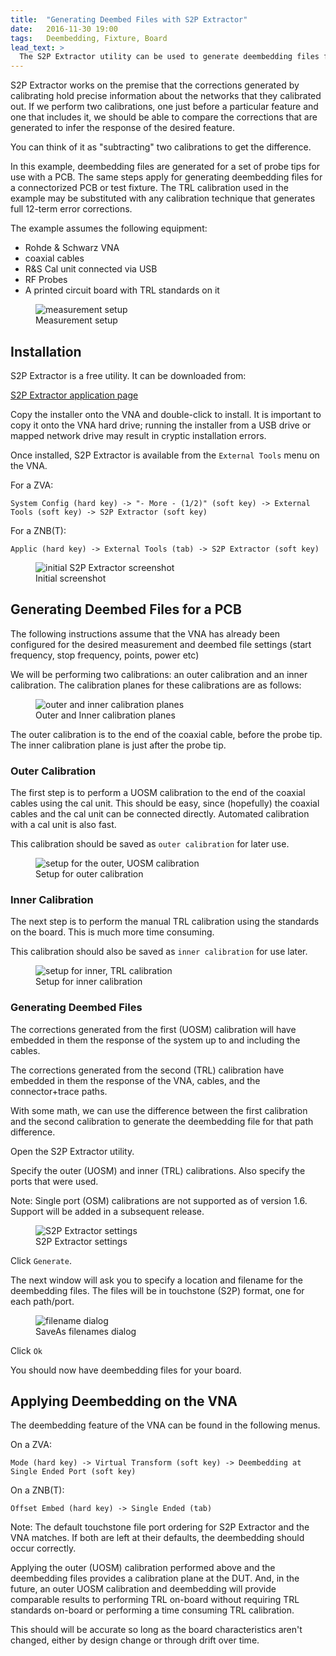 ```yaml
---
title:  "Generating Deembed Files with S2P Extractor"
date:   2016-11-30 19:00
tags:   Deembedding, Fixture, Board
lead_text: >
  The S2P Extractor utility can be used to generate deembedding files for PCB traces, probes and fixture paths.
---
```


S2P Extractor works on the premise that the corrections generated by calibrating hold precise information about the networks that they calibrated out. If we perform two calibrations, one just before a particular feature and one that includes it, we should be able to compare the corrections that are generated to infer the response of the desired feature.

You can think of it as "subtracting" two calibrations to get the difference.

In this example, deembedding files are generated for a set of probe tips for use with a PCB. The same steps apply for generating deembedding files for a connectorized PCB or test fixture. The TRL calibration used in the example may be substituted with any calibration technique that generates full 12-term error corrections.

The example assumes the following equipment:

- Rohde & Schwarz VNA
- coaxial cables
- R&S Cal unit connected via USB
- RF Probes
- A printed circuit board with TRL standards on it

<figure>
	<img class="tall-img" alt="measurement setup" src="/blog/2016/11/30/generating-deembed-files-with-s2p-extractor/diagram_setup.svg" />
	<figcaption>
		Measurement setup
	</figcaption>
</figure>

Installation
------------

S2P Extractor is a free utility. It can be downloaded from:

[S2P Extractor application page](https://vna.rs-us.net/applications/s2p_extractor.html)

Copy the installer onto the VNA and double-click to install. It is important to copy it onto the VNA hard drive; running the installer from a USB drive or mapped network drive may result in cryptic installation errors.

Once installed, S2P Extractor is available from the `External Tools` menu on the VNA.

For a ZVA:

`System Config (hard key) -> "- More - (1/2)" (soft key) -> External Tools (soft key) -> S2P Extractor (soft key)`

For a ZNB(T):

`Applic (hard key) -> External Tools (tab) -> S2P Extractor (soft key)`

<figure>
	<img class="tall-img" alt="initial S2P Extractor screenshot" src="/blog/2016/11/30/generating-deembed-files-with-s2p-extractor/screenshot_initial.png" />
	<figcaption>
		Initial screenshot
	</figcaption>
</figure>

Generating Deembed Files for a PCB
----------------------------------

The following instructions assume that the VNA has already been configured for the desired measurement and deembed file settings (start frequency, stop frequency, points, power etc)

We will be performing two calibrations: an outer calibration and an inner calibration. The calibration planes for these calibrations are as follows:

<figure>
	<img class="tall-img" alt="outer and inner calibration planes" src="/blog/2016/11/30/generating-deembed-files-with-s2p-extractor/diagram_cal_planes.svg" />
	<figcaption>
		Outer and Inner calibration planes
	</figcaption>
</figure>

The outer calibration is to the end of the coaxial cable, before the probe tip. The inner calibration plane is just after the probe tip.

### Outer Calibration
The first step is to perform a UOSM calibration to the end of the coaxial cables using the cal unit. This should be easy, since (hopefully) the coaxial cables and the cal unit can be connected directly. Automated calibration with a cal unit is also fast.

This calibration should be saved as `outer calibration` for later use.

<figure>
	<img class="tall-img" alt="setup for the outer, UOSM calibration" src="/blog/2016/11/30/generating-deembed-files-with-s2p-extractor/diagram_outer_cal.svg" />
	<figcaption>
		Setup for outer calibration
	</figcaption>
</figure>

### Inner Calibration
The next step is to perform the manual TRL calibration using the standards on the board. This is much more time consuming.

This calibration should also be saved as `inner calibration` for use later.

<figure>
	<img class="tall-img" alt="setup for inner, TRL calibration" src="/blog/2016/11/30/generating-deembed-files-with-s2p-extractor/diagram_inner_cal.svg" />
	<figcaption>
		Setup for inner calibration
	</figcaption>
</figure>

### Generating Deembed Files

The corrections generated from the first (UOSM) calibration will have embedded in them the response of the system up to and including the cables.

The corrections generated from the second (TRL) calibration have embedded in them the response of the VNA, cables, and the connector+trace paths.

With some math, we can use the difference between the first calibration and the second calibration to generate the deembedding file for that path difference.

Open the S2P Extractor utility.

Specify the outer (UOSM) and inner (TRL) calibrations. Also specify the ports that were used.

Note: Single port (OSM) calibrations are not supported as of version 1.6. Support will be added in a subsequent release.

<figure>
	<img class="tall-img" alt="S2P Extractor settings" src="/blog/2016/11/30/generating-deembed-files-with-s2p-extractor/screenshot_settings.png" />
	<figcaption>
		S2P Extractor settings
	</figcaption>
</figure>

Click `Generate`.

The next window will ask you to specify a location and filename for the deembedding files. The files will be in touchstone (S2P) format, one for each path/port.

<figure>
	<img class="tall-img" alt="filename dialog" src="/blog/2016/11/30/generating-deembed-files-with-s2p-extractor/screenshot_saveas.png" />
	<figcaption>
		SaveAs filenames dialog
	</figcaption>
</figure>

Click `Ok`

You should now have deembedding files for your board.

Applying Deembedding on the VNA
-------------------------------

The deembedding feature of the VNA can be found in the following menus.

On a ZVA:

`Mode (hard key) -> Virtual Transform (soft key) -> Deembedding at Single Ended Port (soft key)`

On a ZNB(T):

`Offset Embed (hard key) -> Single Ended (tab)`

Note: The default touchstone file port ordering for S2P Extractor and the VNA matches. If both are left at their defaults, the deembedding should occur correctly.

Applying the outer (UOSM) calibration performed above and the deembedding files provides a calibration plane at the DUT. And, in the future, an outer UOSM calibration and deembedding will provide comparable results to performing TRL on-board without requiring TRL standards on-board or performing a time consuming TRL calibration.

This should will be accurate so long as the board characteristics aren't changed, either by design change or through drift over time.
